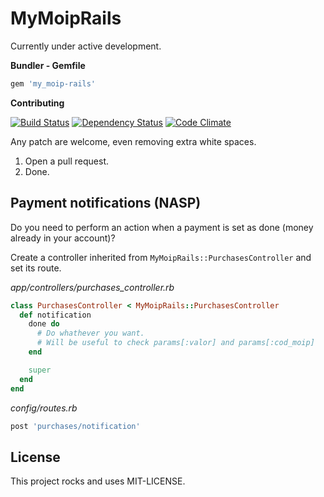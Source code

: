 MyMoipRails
===========

Currently under active development.

**Bundler - Gemfile**
```ruby
gem 'my_moip-rails'
```

**Contributing**

[![Build Status](https://secure.travis-ci.org/Irio/my_moip-rails.png)](http://travis-ci.org/Irio/my_moip-rails)
[![Dependency Status](https://gemnasium.com/Irio/my_moip-rails.png)](https://gemnasium.com/Irio/my_moip-rails)
[![Code Climate](https://codeclimate.com/badge.png)](https://codeclimate.com/github/Irio/my_moip-rails)

Any patch are welcome, even removing extra white spaces.

1. Open a pull request.
2. Done.


Payment notifications (NASP)
----------------------------

Do you need to perform an action when a payment is set as done (money already in your account)?

Create a controller inherited from `MyMoipRails::PurchasesController` and set its route.

*app/controllers/purchases_controller.rb*
```ruby
class PurchasesController < MyMoipRails::PurchasesController
  def notification
    done do
      # Do whathever you want.
      # Will be useful to check params[:valor] and params[:cod_moip]
    end

    super
  end
end
```

*config/routes.rb*
```ruby
post 'purchases/notification'
```

License
-------

This project rocks and uses MIT-LICENSE.
